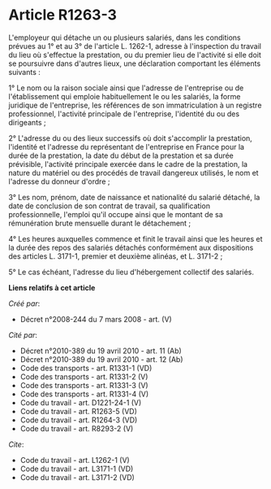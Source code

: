 # Article R1263-3

L'employeur qui détache un ou plusieurs salariés, dans les conditions prévues au 1° et au 3° de l'article L. 1262-1, adresse
à l'inspection du travail du lieu où s'effectue la prestation, ou du premier lieu de l'activité si elle doit se poursuivre
dans d'autres lieux, une déclaration comportant les éléments suivants : 

1° Le nom ou la raison sociale ainsi que l'adresse de l'entreprise ou de l'établissement qui emploie habituellement le ou les
salariés, la forme juridique de l'entreprise, les références de son immatriculation à un registre professionnel, l'activité
principale de l'entreprise, l'identité du ou des dirigeants ; 

2° L'adresse du ou des lieux successifs où doit s'accomplir la prestation, l'identité et l'adresse du représentant de
l'entreprise en France pour la durée de la prestation, la date du début de la prestation et sa durée prévisible, l'activité
principale exercée dans le cadre de la prestation, la nature du matériel ou des procédés de travail dangereux utilisés, le
nom et l'adresse du donneur d'ordre ; 

3° Les nom, prénom, date de naissance et nationalité du salarié détaché, la date de conclusion de son contrat de travail, sa
qualification professionnelle, l'emploi qu'il occupe ainsi que le montant de sa rémunération brute mensuelle durant le
détachement ; 

4° Les heures auxquelles commence et finit le travail ainsi que les heures et la durée des repos des salariés détachés
conformément aux dispositions des articles L. 3171-1, premier et deuxième alinéas, et L. 3171-2 ; 

5° Le cas échéant, l'adresse du lieu d'hébergement collectif des salariés.

**Liens relatifs à cet article**

_Créé par_:

  - Décret n°2008-244 du 7 mars 2008 - art. (V)

_Cité par_:

  - Décret n°2010-389 du 19 avril 2010 - art. 11 (Ab)
  - Décret n°2010-389 du 19 avril 2010 - art. 12 (Ab)
  - Code des transports - art. R1331-1 (VD)
  - Code des transports - art. R1331-2 (V)
  - Code des transports - art. R1331-3 (V)
  - Code des transports - art. R1331-4 (V)
  - Code du travail - art. D1221-24-1 (V)
  - Code du travail - art. R1263-5 (VD)
  - Code du travail - art. R1264-3 (VD)
  - Code du travail - art. R8293-2 (V)

_Cite_:

  - Code du travail - art. L1262-1 (V)
  - Code du travail - art. L3171-1 (VD)
  - Code du travail - art. L3171-2 (VD)
